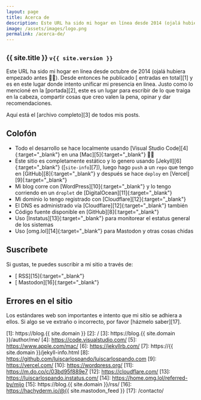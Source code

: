 ```yaml
---
layout: page
title: Acerca de
description: Este URL ha sido mi hogar en línea desde 2014 (ojalá hubiera empezado antes 🤦‍♂️). Desde entonces he publicado (abre este link para ver el número) entradas en total y es en este lugar donde intento unificar mi presencia en línea.
image: /assets/images/logo.png
permalink: /acerca-de/
---
```


<h2 class="subtitulo text-center"><small class="text-muted">{{ site.title }} <code>v{{ site.version }}</code></small></h2>

Este URL ha sido mi hogar en línea desde octubre de 2014 (ojalá hubiera empezado antes 🤦‍♂️). Desde entonces he publicado [<span id="contador-posts"></span> entradas en total][1] y es en este lugar donde intento unificar mi presencia en línea. Justo como lo mencioné en la [portada][2], este es un lugar para escribir de lo que traiga en la cabeza, compartir cosas que creo valen la pena, opinar y dar recomendaciones. 

Aquí está el [archivo completo][3] de todos mis posts.

## Colofón

- Todo el desarrollo se hace localmente usando [Visual Studio Code][4]{:target="_blank"} en una [Mac][5]{:target="_blank"} 👨‍💻
- Este sitio es completamente estático y lo genero usando [Jekyll][6]{:target="_blank"} ([<code>site-info</code>][7]), luego hago <code>push</code> a un <code>repo</code> que tengo en [GitHub][8]{:target="_blank"} y después se hace <code>deploy</code> en [Vercel][9]{:target="_blank"}
- Mi blog corre con [WordPress][10]{:target="_blank"} y lo tengo corriendo en un <code>droplet</code> de [DigitalOcean][11]{:target="_blank"}
- Mi dominio lo tengo registrado con [Cloudflare][12]{:target="_blank"}
- El DNS es administrado vía [Cloudflare][12]{:target="_blank"} también
- Código fuente disponible en [GitHub][8]{:target="_blank"}
- Uso [Instatus][13]{:target="_blank"} para monitorear el estatus general de los sistemas
- Uso [omg.lol][14]{:target="_blank"} para Mastodon y otras cosas chidas

## Suscríbete

Si gustas, te puedes suscribir a mi sitio a través de:
- [<i class="fas fa-rss"></i> RSS][15]{:target="_blank"}
- [<i class="fa-brands fa-mastodon"></i> Mastodon][16]{:target="_blank"}

## Errores en el sitio

Los estándares web son importantes e intento que mi sitio se adhiera a ellos. Si algo se ve extraño o incorrecto, por favor [házmelo saber][17].

[1]: https://blog.{{ site.domain }}
[2]: /
[3]: https://blog.{{ site.domain }}/author/me/
[4]: https://code.visualstudio.com/
[5]: https://www.apple.com/mac/
[6]: https://jekyllrb.com/
[7]: https://{{ site.domain }}/jekyll-info.html
[8]: https://github.com/luiscarlospando/luiscarlospando.com
[9]: https://vercel.com/
[10]: https://wordpress.org/
[11]: https://m.do.co/c/03bd95f889e7
[12]: https://cloudflare.com/
[13]: https://luiscarlospando.instatus.com/
[14]: https://home.omg.lol/referred-by/mijo
[15]: https://blog.{{ site.domain }}/rss/
[16]: https://hachyderm.io/@{{ site.mastodon_feed }}
[17]: /contacto/